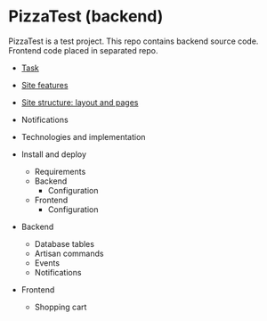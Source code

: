 # PizzaTest (backend)

PizzaTest is a test project.
This repo contains backend source code.
Frontend code placed in separated repo.

* [Task](doc/task.md)
* [Site features](doc/features.md)
* [Site structure: layout and pages](doc/pages.md)
* Notifications

* Technologies and implementation
* Install and deploy
    * Requirements
    * Backend
        * Configuration
    * Frontend
        * Configuration
* Backend
    * Database tables
    * Artisan commands
    * Events
    * Notifications
* Frontend
    * Shopping cart
